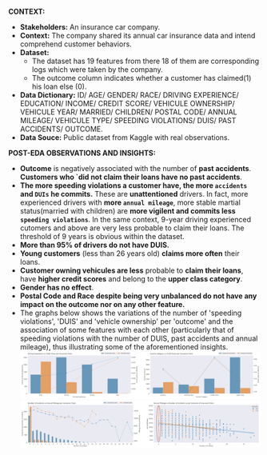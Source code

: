 **CONTEXT:**
- **Stakeholders:** An insurance car company.
- **Context:** The company shared its annual car insurance data and intend comprehend customer behaviors.
- **Dataset:**
  - The dataset has 19 features from there 18 of them are corresponding logs which were taken by the company.
  - The outcome column indicates whether a customer has claimed(1) his loan else (0).
- **Data Dictionary:** ID/ AGE/ GENDER/ RACE/ DRIVING EXPERIENCE/ EDUCATION/ INCOME/ CREDIT SCORE/ VEHICULE OWNERSHIP/ VEHICULE YEAR/ MARRIED/ CHILDREN/ POSTAL CODE/ ANNUAL MILEAGE/ VEHICULE TYPE/ SPEEDING VIOLATIONS/ DUIS/ PAST ACCIDENTS/ OUTCOME.
- **Data Souce:** Public dataset from Kaggle with real observations.

  
**POST-EDA OBSERVATIONS AND INSIGHTS:**

- **Outcome** is negatively associated with the number of **past accidents**. **Customers who `did not claim their loans have no past accidents**.
- **The more speeding violations a customer have, the more `accidents` and `DUIs` he commits.** These are **unattentioned** drivers. In fact, more experienced drivers with **more `annual mileage`**, more stable martial status(married with children) are **more vigilent and commits less `speeding violations`**. In the same context, 9-year driving experienced cutomers and above are very less probable to claim their loans. The threshold of 9 years is obvious within the dataset.
- **More than 95% of drivers do not have DUIS.**
- **Young customers** (less than 26 years old) **claims more often** their loans.
- **Customer owning vehicules are less** probable to **claim their loans**, have **higher credit scores** and belong to the **upper class category**.
- **Gender has no effect**.
- **Postal Code and Race despite being very unbalanced do not have any impact on the outcome nor on any other feature.**
- The graphs below shows the variations of the number of 'speeding violations', 'DUIS' and 'vehicle ownership' per 'outcome' and the association of some features with each other (particularly that of speeding violations with the number of DUIS, past accidents and annual mileage), thus illustrating some of the aforementioned insights.
![variations of the number of 'speeding violations', 'DUIS' and 'vehicle ownership' per 'outcome'](https://github.com/Ahmed-Wassel-Angar/Car-Insurance-Binary-Classification-In-Progress/blob/main/graph%201_Car%20Insurance%20Project.png)
![Variaitons of speeding violations with the number of DUIS, past accidents and annual mileage](https://github.com/Ahmed-Wassel-Angar/Car-Insurance-Binary-Classification-In-Progress/blob/main/graph%202_%20Car%20Insurance%20Project_modified.png)
